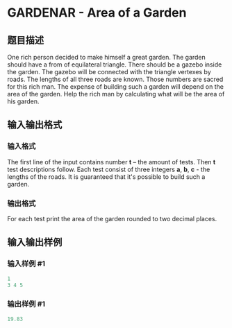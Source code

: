 # GARDENAR - Area of a Garden

## 题目描述

One rich person decided to make himself a great garden. The garden should have a from of equilateral triangle. There should be a gazebo inside the garden. The gazebo will be connected with the triangle vertexes by roads. The lengths of all three roads are known. Those numbers are sacred for this rich man. The expense of building such a garden will depend on the area of the garden. Help the rich man by calculating what will be the area of his garden.

## 输入输出格式

### 输入格式

The first line of the input contains number **t** – the amount of tests. Then **t** test descriptions follow. Each test consist of three integers **a**, **b**, **c** - the lengths of the roads. It is guaranteed that it's possible to build such a garden.

### 输出格式

For each test print the area of the garden rounded to two decimal places.

## 输入输出样例

### 输入样例 #1

```cpp
1
3 4 5
```


### 输出样例 #1

```cpp
19.83
```


